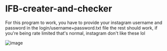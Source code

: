 # IFB-creater-and-checker

For this program to work, you have to provide your instagram username and password in the login/username+password.txt file
the rest should work, if you're being rate limited that's normal, instagram don't like these lol

![image](https://user-images.githubusercontent.com/54218300/183427481-bc25de47-0a8b-4853-8572-801f6cf74c0b.png)
